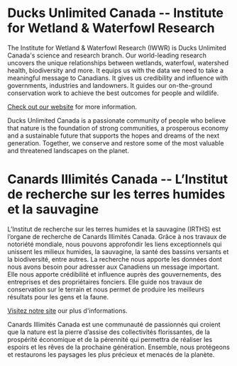 # Ducks Unlimited Canada -- Institute for Wetland & Waterfowl Research


The Institute for Wetland & Waterfowl Research (IWWR) is Ducks Unlimited Canada's science and research branch. 
Our world-leading research uncovers the unique relationships between wetlands, waterfowl, watershed health, biodiversity and more.
It equips us with the data we need to take a meaningful message to Canadians.
It gives us credibility and influence with governments, industries and landowners.
It guides our on-the-ground conservation work to achieve the best outcomes for people and wildlife.

[Check out our website](https://iwwr.ducks.ca/) for more information. 

Ducks Unlimited Canada is a passionate community of people who believe that nature is the foundation of strong communities, a prosperous economy and a sustainable future that supports the hopes and dreams of the next generation.
Together, we conserve and restore some of the most valuable and threatened landscapes on the planet.

# Canards Illimités Canada -- L’Institut de recherche sur les terres humides et la sauvagine

L’Institut de recherche sur les terres humides et la sauvagine (IRTHS) est l’organe de recherche de Canards Illimités Canada.
Grâce à nos travaux de notoriété mondiale, nous pouvons approfondir les liens exceptionnels qui unissent les milieux humides, la sauvagine, la santé des bassins versants et la biodiversité, entre autres.
La recherche nous apporte les données dont nous avons besoin pour adresser aux Canadiens un message important.
Elle nous apporte crédibilité et influence auprès des gouvernements, des entreprises et des propriétaires fonciers.
Elle guide nos travaux de conservation sur le terrain et nous permet de produire les meilleurs résultats pour les gens et la faune.

[Visitez notre site](https://www.canards.ca/notre-travail/linstitut-de-recherche-sur-les-terres-humides-et-la-sauvagine/) our plus d'informations.

Canards Illimités Canada est une communauté de passionnés qui croient que la nature est la pierre d’assise des collectivités florissantes, de la prospérité économique et de la pérennité qui permettra de réaliser les espoirs et les rêves de la prochaine génération.
Ensemble, nous protégeons et restaurons les paysages les plus précieux et menacés de la planète.

